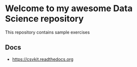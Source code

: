 # Welcome to my awesome Data Science repository

This repository contains sample exercises

## Docs
* https://csvkit.readthedocs.org

